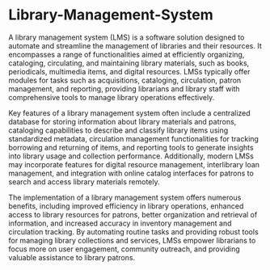 # Library-Management-System

A library management system (LMS) is a software solution designed to automate and streamline the management of libraries and their resources. It encompasses a range of functionalities aimed at efficiently organizing, cataloging, circulating, and maintaining library materials, such as books, periodicals, multimedia items, and digital resources. LMSs typically offer modules for tasks such as acquisitions, cataloging, circulation, patron management, and reporting, providing librarians and library staff with comprehensive tools to manage library operations effectively.

Key features of a library management system often include a centralized database for storing information about library materials and patrons, cataloging capabilities to describe and classify library items using standardized metadata, circulation management functionalities for tracking borrowing and returning of items, and reporting tools to generate insights into library usage and collection performance. Additionally, modern LMSs may incorporate features for digital resource management, interlibrary loan management, and integration with online catalog interfaces for patrons to search and access library materials remotely.

The implementation of a library management system offers numerous benefits, including improved efficiency in library operations, enhanced access to library resources for patrons, better organization and retrieval of information, and increased accuracy in inventory management and circulation tracking. By automating routine tasks and providing robust tools for managing library collections and services, LMSs empower librarians to focus more on user engagement, community outreach, and providing valuable assistance to library patrons.
